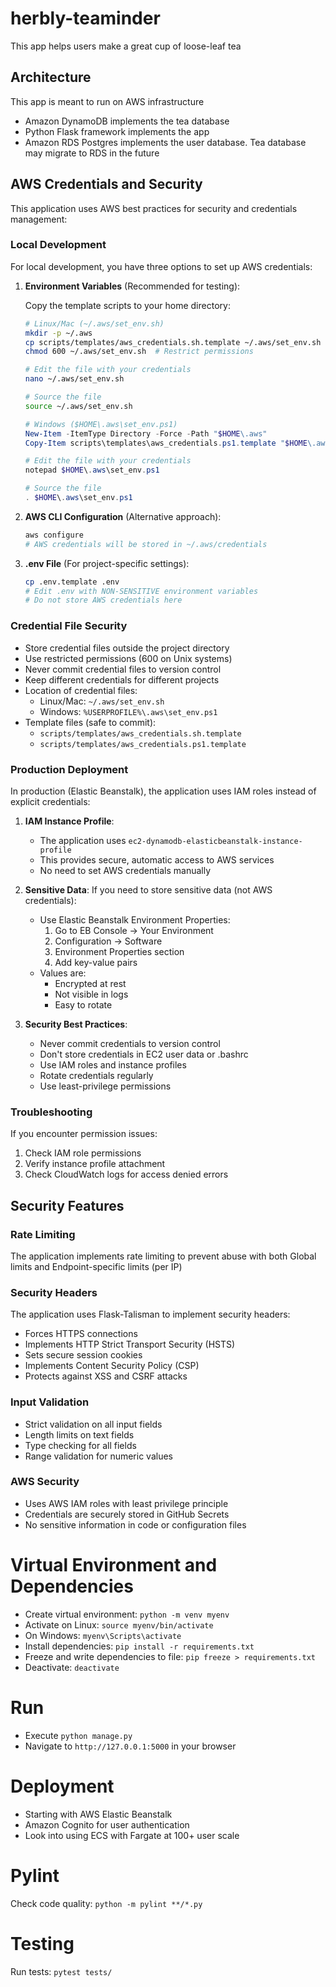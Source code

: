 # herbly-teaminder
This app helps users make a great cup of loose-leaf tea

## Architecture
This app is meant to run on AWS infrastructure
- Amazon DynamoDB implements the tea database
- Python Flask framework implements the app
- Amazon RDS Postgres implements the user database. Tea database may migrate to RDS in the future

## AWS Credentials and Security

This application uses AWS best practices for security and credentials management:

### Local Development
For local development, you have three options to set up AWS credentials:

1. **Environment Variables** (Recommended for testing):
   
   Copy the template scripts to your home directory:

   ```bash
   # Linux/Mac (~/.aws/set_env.sh)
   mkdir -p ~/.aws
   cp scripts/templates/aws_credentials.sh.template ~/.aws/set_env.sh
   chmod 600 ~/.aws/set_env.sh  # Restrict permissions
   
   # Edit the file with your credentials
   nano ~/.aws/set_env.sh
   
   # Source the file
   source ~/.aws/set_env.sh
   ```

   ```powershell
   # Windows ($HOME\.aws\set_env.ps1)
   New-Item -ItemType Directory -Force -Path "$HOME\.aws"
   Copy-Item scripts\templates\aws_credentials.ps1.template "$HOME\.aws\set_env.ps1"
   
   # Edit the file with your credentials
   notepad $HOME\.aws\set_env.ps1
   
   # Source the file
   . $HOME\.aws\set_env.ps1
   ```

2. **AWS CLI Configuration** (Alternative approach):
   ```bash
   aws configure
   # AWS credentials will be stored in ~/.aws/credentials
   ```

3. **.env File** (For project-specific settings):
   ```bash
   cp .env.template .env
   # Edit .env with NON-SENSITIVE environment variables
   # Do not store AWS credentials here
   ```

### Credential File Security
- Store credential files outside the project directory
- Use restricted permissions (600 on Unix systems)
- Never commit credential files to version control
- Keep different credentials for different projects
- Location of credential files:
  - Linux/Mac: `~/.aws/set_env.sh`
  - Windows: `%USERPROFILE%\.aws\set_env.ps1`
- Template files (safe to commit):
  - `scripts/templates/aws_credentials.sh.template`
  - `scripts/templates/aws_credentials.ps1.template`

### Production Deployment
In production (Elastic Beanstalk), the application uses IAM roles instead of explicit credentials:

1. **IAM Instance Profile**:
   - The application uses `ec2-dynamodb-elasticbeanstalk-instance-profile`
   - This provides secure, automatic access to AWS services
   - No need to set AWS credentials manually

2. **Sensitive Data**:
   If you need to store sensitive data (not AWS credentials):
   - Use Elastic Beanstalk Environment Properties:
     1. Go to EB Console → Your Environment
     2. Configuration → Software
     3. Environment Properties section
     4. Add key-value pairs
   - Values are:
     - Encrypted at rest
     - Not visible in logs
     - Easy to rotate

3. **Security Best Practices**:
   - Never commit credentials to version control
   - Don't store credentials in EC2 user data or .bashrc
   - Use IAM roles and instance profiles
   - Rotate credentials regularly
   - Use least-privilege permissions

### Troubleshooting
If you encounter permission issues:
1. Check IAM role permissions
2. Verify instance profile attachment
3. Check CloudWatch logs for access denied errors

## Security Features

### Rate Limiting
The application implements rate limiting to prevent abuse with both Global limits and Endpoint-specific limits (per IP)

### Security Headers
The application uses Flask-Talisman to implement security headers:

- Forces HTTPS connections
- Implements HTTP Strict Transport Security (HSTS)
- Sets secure session cookies
- Implements Content Security Policy (CSP)
- Protects against XSS and CSRF attacks

### Input Validation
- Strict validation on all input fields
- Length limits on text fields
- Type checking for all fields
- Range validation for numeric values

### AWS Security
- Uses AWS IAM roles with least privilege principle
- Credentials are securely stored in GitHub Secrets
- No sensitive information in code or configuration files

# Virtual Environment and Dependencies
- Create virtual environment: `python -m venv myenv`
- Activate on Linux: `source myenv/bin/activate`
- On Windows: `myenv\Scripts\activate`
- Install dependencies: `pip install -r requirements.txt`
- Freeze and write dependencies to file: `pip freeze > requirements.txt`
- Deactivate: `deactivate`

# Run
- Execute `python manage.py`
- Navigate to `http://127.0.0.1:5000` in your browser

# Deployment
- Starting with AWS Elastic Beanstalk
- Amazon Cognito for user authentication
- Look into using ECS with Fargate at 100+ user scale

# Pylint
Check code quality: `python -m pylint **/*.py`

# Testing
Run tests: `pytest tests/`
